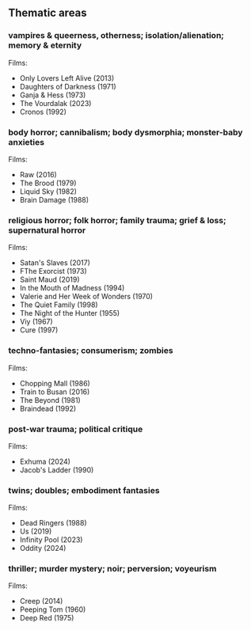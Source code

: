 ## Thematic areas

### vampires & queerness, otherness; isolation/alienation; memory & eternity
Films:
* Only Lovers Left Alive (2013)
* Daughters of Darkness (1971)
* Ganja & Hess (1973)
* The Vourdalak (2023)
* Cronos (1992)

### body horror; cannibalism; body dysmorphia; monster-baby anxieties
Films:
* Raw (2016)
* The Brood (1979)
* Liquid Sky (1982)
* Brain Damage (1988)

### religious horror; folk horror; family trauma; grief & loss; supernatural horror
Films:
* Satan's Slaves (2017)
* FThe Exorcist (1973)
* Saint Maud (2019)
* In the Mouth of Madness (1994)
* Valerie and Her Week of Wonders (1970)
* The Quiet Family (1998)
* The Night of the Hunter (1955)
* Viy (1967)
* Cure (1997)

### techno-fantasies; consumerism; zombies
Films:
* Chopping Mall (1986)
* Train to Busan (2016)
* The Beyond (1981)
* Braindead (1992)

### post-war trauma; political critique
Films:
* Exhuma (2024)
* Jacob's Ladder (1990)

### twins; doubles; embodiment fantasies
Films:
* Dead Ringers (1988)
* Us (2019)
* Infinity Pool (2023)
* Oddity (2024)

### thriller; murder mystery; noir; perversion; voyeurism
Films:
* Creep (2014)
* Peeping Tom (1960)
* Deep Red (1975)
